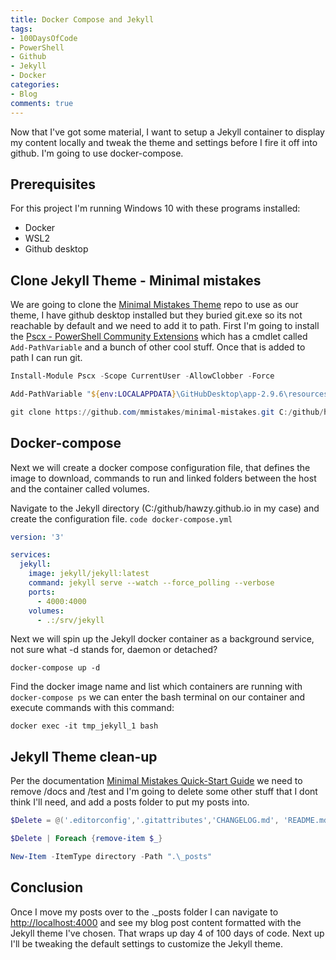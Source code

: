 ```yaml
---
title: Docker Compose and Jekyll
tags:
- 100DaysOfCode
- PowerShell
- Github
- Jekyll
- Docker
categories:
- Blog
comments: true
---
```


Now that I've got some material, I want to setup a Jekyll container to display my content locally and tweak the theme and settings before I fire it off into github.  I'm going to use docker-compose.

## Prerequisites

For this project I'm running Windows 10 with these programs installed:

* Docker
* WSL2
* Github desktop

## Clone Jekyll Theme - Minimal mistakes

We are going to clone the [Minimal Mistakes Theme](https://github.com/mmistakes/minimal-mistakes) repo to use as our theme, I have github desktop installed but they buried git.exe so its not reachable by default and we need to add it to path.  First I'm going to install the [Pscx - PowerShell Community Extensions](https://github.com/Pscx/Pscx) which has a cmdlet called `Add-PathVariable` and a bunch of other cool stuff.  Once that is added to path I can run git.

```powershell
Install-Module Pscx -Scope CurrentUser -AllowClobber -Force

Add-PathVariable "${env:LOCALAPPDATA}\GitHubDesktop\app-2.9.6\resources\app\git\cmd\"

git clone https://github.com/mmistakes/minimal-mistakes.git C:/github/hawzy.github.io
```

## Docker-compose

Next we will create a docker compose configuration file, that defines the image to download, commands to run and linked folders between the host and the container called volumes.

Navigate to the Jekyll directory (C:/github/hawzy.github.io in my case) and create the configuration file.
`code docker-compose.yml`

```yaml
version: '3'

services:
  jekyll:
    image: jekyll/jekyll:latest
    command: jekyll serve --watch --force_polling --verbose
    ports:
      - 4000:4000
    volumes:
      - .:/srv/jekyll
```

Next we will spin up the Jekyll docker container as a background service, not sure what -d stands for, daemon or detached?

```docker
docker-compose up -d
```

Find the docker image name and list which containers are running with `docker-compose ps` we can enter the bash terminal on our container and execute commands with this command:

```docker
docker exec -it tmp_jekyll_1 bash
```

## Jekyll Theme clean-up

Per the documentation [Minimal Mistakes Quick-Start Guide](https://mmistakes.github.io/minimal-mistakes/docs/quick-start-guide/#gem-based-method) we need to remove /docs and /test and I'm going to delete some other stuff that I dont think I'll need, and add a posts folder to put my posts into.

```powershell
$Delete = @('.editorconfig','.gitattributes','CHANGELOG.md', 'README.md', 'screenshot-layouts.png', 'screenshot.png', 'test', 'docs')

$Delete | Foreach {remove-item $_}

New-Item -ItemType directory -Path ".\_posts"
```

## Conclusion

Once I move my posts over to the .\_posts folder I can navigate to [http://localhost:4000](http://localhost:4000) and see my blog post content formatted with the Jekyll theme I've chosen.  That wraps up day 4 of 100 days of code.  Next up I'll be tweaking the default settings to customize the Jekyll theme.
